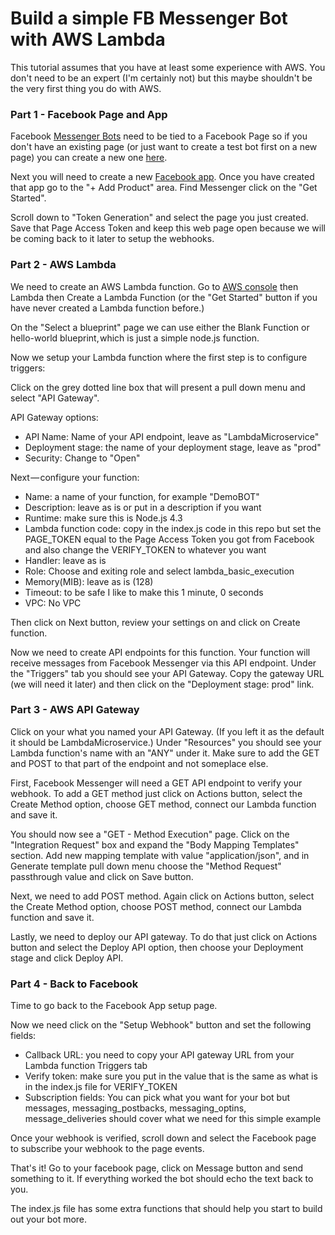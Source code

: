 # Build a simple FB Messenger Bot with AWS Lambda

This tutorial assumes that you have at least some experience with AWS.  You don't need to be an expert (I'm certainly not) but this maybe shouldn't be the very first thing you do with AWS.

### Part 1 - Facebook Page and App

Facebook [Messenger Bots](https://developers.facebook.com/docs/messenger-platform/) need to be tied to a Facebook Page so if you don't have an existing page (or just want to create a test bot first on a new page) you can create a new one [here](https://www.facebook.com/pages/create).

Next you will need to create a new [Facebook app](https://developers.facebook.com/apps).  Once you have created that app go to the "+ Add Product" area. Find Messenger click on the "Get Started".

Scroll down to "Token Generation" and select the page you just created.  Save that Page Access Token and keep this web page open because we will be coming back to it later to setup the webhooks.

### Part 2 - AWS Lambda

We need to create an AWS Lambda function. Go to [AWS console](http://aws.amazon.com) then Lambda then Create a Lambda Function (or the "Get Started" button if you have never created a Lambda function before.)

On the "Select a blueprint" page we can use either the Blank Function or hello-world blueprint, which is just a simple node.js function.

Now we setup your Lambda function where the first step is to configure triggers:

Click on the grey dotted line box that will present a pull down menu and select "API Gateway".

API Gateway options:
* API Name: Name of your API endpoint, leave as "LambdaMicroservice"
* Deployment stage: the name of your deployment stage, leave as "prod"
* Security: Change to "Open"

Next — configure your function:

* Name: a name of your function, for example "DemoBOT"
* Description: leave as is or put in a description if you want
* Runtime: make sure this is Node.js 4.3
* Lambda function code: copy in the index.js code in this repo but set the PAGE_TOKEN equal to the Page Access Token you got from Facebook and also change the VERIFY_TOKEN to whatever you want
* Handler: leave as is
* Role: Choose and exiting role and select lambda_basic_execution
* Memory(MIB): leave as is (128)
* Timeout: to be safe I like to make this 1 minute, 0 seconds
* VPC: No VPC

Then click on Next button, review your settings on and click on Create function. 

Now we need to create API endpoints for this function. Your function will receive messages from Facebook Messenger via this API endpoint.  Under the "Triggers" tab you should see your API Gateway.  Copy the gateway URL (we will need it later) and then click on the "Deployment stage: prod" link.

### Part 3 - AWS API Gateway

Click on your what you named your API Gateway. (If you left it as the default it should be LambdaMicroservice.) Under "Resources" you should see your Lambda function's name with an "ANY" under it.  Make sure to add the GET and POST to that part of the endpoint and not someplace else.

First, Facebook Messenger will need a GET API endpoint to verify your webhook. To add a GET method just click on Actions button, select the Create Method option, choose GET method, connect our Lambda function and save it.

You should now see a "GET - Method Execution" page.  Click on the "Integration Request" box and expand the "Body Mapping Templates" section. Add new mapping template with value "application/json", and in Generate template pull down menu choose the "Method Request" passthrough value and click on Save button.

Next, we need to add POST method. Again click on Actions button, select the Create Method option, choose POST method, connect our Lambda function and save it.

Lastly, we need to deploy our API gateway. To do that just click on Actions button and select the Deploy API option, then choose your Deployment stage and click Deploy API.

### Part 4 - Back to Facebook

Time to go back to the Facebook App setup page.

Now we need click on the "Setup Webhook" button and set the following fields:
* Callback URL: you need to copy your API gateway URL from your Lambda function Triggers tab
* Verify token: make sure you put in the value that is the same as what is in the index.js file for VERIFY_TOKEN
* Subscription fields: You can pick what you want for your bot but messages, messaging_postbacks, messaging_optins, message_deliveries should cover what we need for this simple example

Once your webhook is verified, scroll down and select the Facebook page to subscribe your webhook to the page events.

That's it!  Go to your facebook page, click on Message button and send something to it.  If everything worked the bot should echo the text back to you.

The index.js file has some extra functions that should help you start to build out your bot more.
